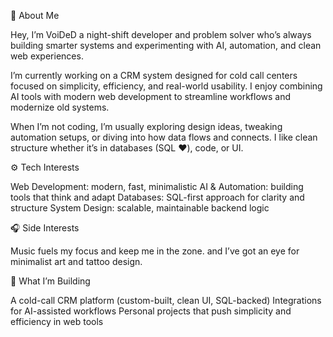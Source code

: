 🧠 About Me

Hey, I’m VoiDeD a night-shift developer and problem solver who’s always building smarter systems and experimenting with AI, automation, and clean web experiences.

I’m currently working on a CRM system designed for cold call centers focused on simplicity, efficiency, and real-world usability. I enjoy combining AI tools with modern web development to streamline workflows and modernize old systems.

When I’m not coding, I’m usually exploring design ideas, tweaking automation setups, or diving into how data flows and connects. I like clean structure whether it’s in databases (SQL ❤️), code, or UI.

⚙️ Tech Interests

Web Development: modern, fast, minimalistic
AI & Automation: building tools that think and adapt
Databases: SQL-first approach for clarity and structure
System Design: scalable, maintainable backend logic

🎧 Side Interests

Music fuels my focus and keep me in the zone.
and I’ve got an eye for minimalist art and tattoo design.

🚀 What I’m Building

A cold-call CRM platform (custom-built, clean UI, SQL-backed)
Integrations for AI-assisted workflows
Personal projects that push simplicity and efficiency in web tools

